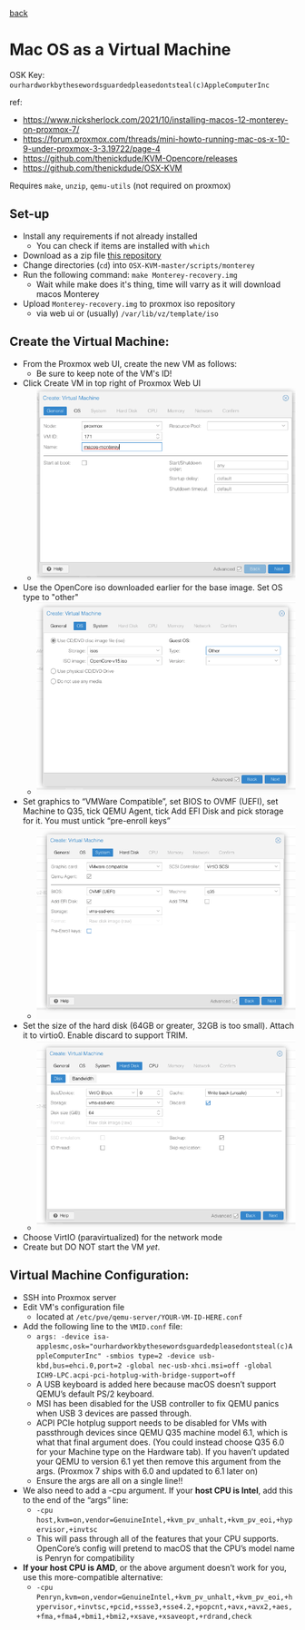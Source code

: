 [back](./README.md)

# Mac OS as a Virtual Machine

OSK Key: `ourhardworkbythesewordsguardedpleasedontsteal(c)AppleComputerInc`

ref: 
- https://www.nicksherlock.com/2021/10/installing-macos-12-monterey-on-proxmox-7/
- https://forum.proxmox.com/threads/mini-howto-running-mac-os-x-10-9-under-proxmox-3-3.19722/page-4
- https://github.com/thenickdude/KVM-Opencore/releases
- https://github.com/thenickdude/OSX-KVM


Requires `make`, `unzip`, `qemu-utils` (not required on proxmox)

## Set-up

- Install any requirements if not already installed
  - You can check if items are installed with `which`
- Download as a zip file [this repository](https://github.com/thenickdude/OSX-KVM)
- Change directories (`cd`) into `OSX-KVM-master/scripts/monterey`
- Run the following command: `make Monterey-recovery.img`
  - Wait while make does it's thing, time will varry as it will download macos Monterey
- Upload `Monterey-recovery.img` to proxmox iso repository 
  - via web ui or (usually) `/var/lib/vz/template/iso` 

## Create the Virtual Machine: 

- From the Proxmox web UI, create the new VM as follows:
  - Be sure to keep note of the VM's ID! 
- Click Create VM in top right of Proxmox Web UI
  - ![macos creation](./images/macos_monterey_creation.png)
- Use the OpenCore iso downloaded earlier for the base image. Set OS type to "other"
  - ![macos os](images/macos_monterey_os.png)
- Set graphics to “VMWare Compatible”, set BIOS to OVMF (UEFI), set Machine to Q35, tick QEMU Agent, tick Add EFI Disk and pick storage for it. You must untick “pre-enroll keys”
  - ![macos system](images/macos_monterey_system.png)
- Set the size of the hard disk (64GB or greater, 32GB is too small). Attach it to virtio0. Enable discard to support TRIM.
  - ![macos disk](images/macos_monterey_disk.png)
- Choose VirtIO (paravirtualized) for the network mode
- Create but DO NOT start the VM *yet*.

## Virtual Machine Configuration:

- SSH into Proxmox server
- Edit VM's configuration file
  - located at `/etc/pve/qemu-server/YOUR-VM-ID-HERE.conf`
- Add the following line to the `VMID.conf` file:
  - `args: -device isa-applesmc,osk="ourhardworkbythesewordsguardedpleasedontsteal(c)AppleComputerInc" -smbios type=2 -device usb-kbd,bus=ehci.0,port=2 -global nec-usb-xhci.msi=off -global ICH9-LPC.acpi-pci-hotplug-with-bridge-support=off`
  - A USB keyboard is added here because macOS doesn’t support QEMU’s default PS/2 keyboard. 
  - MSI has been disabled for the USB controller to fix QEMU panics when USB 3 devices are passed through. 
  - ACPI PCIe hotplug support needs to be disabled for VMs with passthrough devices since QEMU Q35 machine model 6.1, which is what that final argument does. (You could instead choose Q35 6.0 for your Machine type on the Hardware tab). If you haven’t updated your QEMU to version 6.1 yet then remove this argument from the args. (Proxmox 7 ships with 6.0 and updated to 6.1 later on)
  - Ensure the args are all on a single line!!
- We also need to add a -cpu argument. If your **host CPU is Intel**, add this to the end of the “args” line:
  - `-cpu host,kvm=on,vendor=GenuineIntel,+kvm_pv_unhalt,+kvm_pv_eoi,+hypervisor,+invtsc`
  - This will pass through all of the features that your CPU supports. OpenCore’s config will pretend to macOS that the CPU’s model name is Penryn for compatibility
- **If your host CPU is AMD**, or the above argument doesn’t work for you, use this more-compatible alternative:
  - `-cpu Penryn,kvm=on,vendor=GenuineIntel,+kvm_pv_unhalt,+kvm_pv_eoi,+hypervisor,+invtsc,+pcid,+ssse3,+sse4.2,+popcnt,+avx,+avx2,+aes,+fma,+fma4,+bmi1,+bmi2,+xsave,+xsaveopt,+rdrand,check`